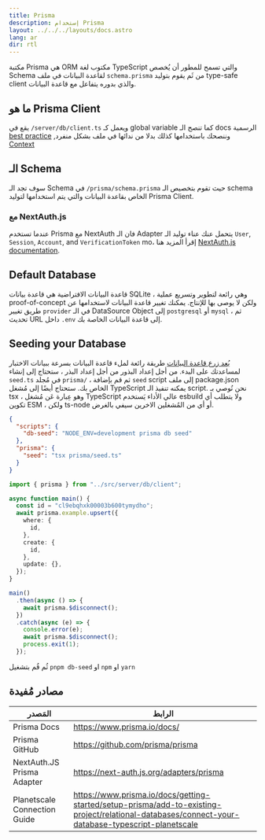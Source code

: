 ```yaml
---
title: Prisma
description: إستخدام Prisma
layout: ../../../layouts/docs.astro
lang: ar
dir: rtl
---
```


مكتبة Prisma هي ORM مكتوب لغة TypeScript والتي تسمح للمطور أن يُخصص Schema لقاعدة البيانات في ملف `schema.prisma` من ثَم يقوم بتوليد type-safe client والذي بدوره يتفاعل مع قاعدة البيانات.

## ما هو Prisma Client

يقع في `/server/db/client.ts` ويعمل كـ global variable كما تنصح الـ docs الرسمية [best practice](https://www.prisma.io/docs/guides/database/troubleshooting-orm/help-articles/nextjs-prisma-client-dev-practices#problem) ,وننصحك باستخدامها كذلك بدلا من ندائها في ملف بشكل منفرد [Context](/en/usage/trpc#-servertrpccontextts)

## الـ Schema

سوف تجد الـ Schema في `/prisma/schema.prisma` حيث تقوم بتخصيص الـ schema الخاص بقاعدة البيانات والتي يتم استخدامها لتوليد Prisma Client.

### مع NextAuth.js

عندما تستخدم Prisma مع NextAuth فان الـ Adapter يتحمل عنك عناء توليد الـ `User`, `Session`, `Account`, and `VerificationToken` mo، إقرأ المزيد هنا [NextAuth.js documentation](https://next-auth.js.org/adapters/prisma).

## Default Database

قاعدة البيانات الافتراضية هي قاعدة بيانات SQLite ، وهي رائعة لتطوير وتسريع عملية proof-of-concept ولكن لا يوصى بها للإنتاج. يمكنك تغيير قاعدة البيانات لاستخدامها عن طريق تغيير `provider` في الـ DataSource Object إلى `postgresql` أو `mysql` ، ثم تحديث URL داخل `.env` إلى قاعدة البيانات الخاصة بك.

## Seeding your Database
[يُعد زرع قاعدة البيانات](https://www.prisma.io/docs/guides/database/seed-database)
 طريقة رائعة لملء قاعدة البيانات بسرعة ببيانات الاختبار لمساعدتك على البدء. من أجل إعداد البذور 
من أجل إعداد البذر ، ستحتاج إلى إنشاء `seed.ts` في مُجلد `prisma/` ، ثم قم بإضافة `seed` script  إلى ملف package.json الخاص بك. ستحتاج أيضًا إلى مُشغل TypeScript  يمكنه تنفيذ الـ script. نحن نُوصي بـ tsx ، وهو عِبارة عَن مُشغل TypeScript عالي الأداء يَستخدم esbuild ولا يتطلب أي تكوين ESM ، ولكن ts-node أو أي من المُشغلين الاخرين سيفي بالغرض.

```jsonc:package.json
{
  "scripts": {
    "db-seed": "NODE_ENV=development prisma db seed"
  },
  "prisma": {
    "seed": "tsx prisma/seed.ts"
  }
}
```

```ts:prisma/seed.ts
import { prisma } from "../src/server/db/client";

async function main() {
  const id = "cl9ebqhxk00003b600tymydho";
  await prisma.example.upsert({
    where: {
      id,
    },
    create: {
      id,
    },
    update: {},
  });
}

main()
  .then(async () => {
    await prisma.$disconnect();
  })
  .catch(async (e) => {
    console.error(e);
    await prisma.$disconnect();
    process.exit(1);
  });
```

ثُم قُم بتشغيل  `pnpm db-seed` او `npm` او `yarn`

## مصادر مُفيدة

| المَصدر                     | الرابط                                                                                                                                              |
| ---------------------------- | ------------------------------------------------------------------------------------------------------------------------------------------------- |
| Prisma Docs                  | https://www.prisma.io/docs/                                                                                                                       |
| Prisma GitHub                | https://github.com/prisma/prisma                                                                                                                  |
| NextAuth.JS Prisma Adapter   | https://next-auth.js.org/adapters/prisma                                                                                                          |
| Planetscale Connection Guide | https://www.prisma.io/docs/getting-started/setup-prisma/add-to-existing-project/relational-databases/connect-your-database-typescript-planetscale |
